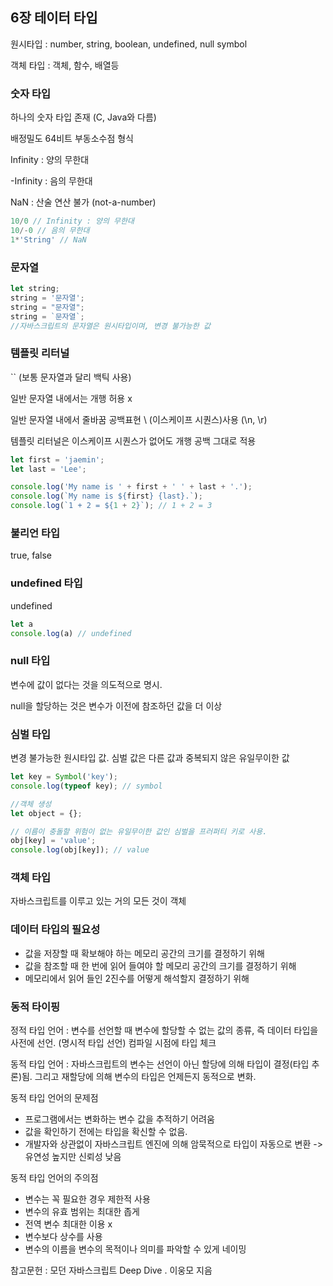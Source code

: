## 6장 테이터 타입

원시타입 : number, string, boolean, undefined, null symbol

객체 타입 : 객체, 함수, 배열등 

### 숫자 타입

하나의 숫자 타입 존재 (C, Java와 다름)

배정밀도 64비트 부동소수점 형식

Infinity : 양의 무한대

-Infinity : 음의 무한대

 NaN : 산술 연산 불가 (not-a-number)

```js
10/0 // Infinity : 양의 무한대
10/-0 // 음의 무한대
1*'String' // NaN 
```



### 문자열

```js
let string;
string = '문자열';
string = "문자열";
string = `문자열`;
//자바스크립트의 문자열은 원시타입이며, 변경 불가능한 값
```

### 템플릿 리터널

`` (보통 문자열과 달리 백틱 사용)

일반 문자열 내에서는 개행 허용 x

일반 문자열 내에서 줄바꿈 공백표현 \ (이스케이프 시퀀스)사용 (\n, \r)

템플릿 리터널은 이스케이프 시퀀스가 없어도 개행 공백 그대로 적용

```js
let first = 'jaemin';
let last = 'Lee';

console.log('My name is ' + first + ' ' + last + '.');
console.log(`My name is ${first} {last}.`);
console.log(`1 + 2 = ${1 + 2}`); // 1 + 2 = 3
```

### 불리언 타입

true, false



### undefined 타입

undefined

```js
let a
console.log(a) // undefined
```

### null 타입

변수에 값이 없다는 것을 의도적으로 명시.

null을 할당하는 것은 변수가 이전에 참조하던 값을 더 이상 



### 심벌 타입

변경 불가능한 원시타입 값. 심벌 값은 다른 값과 중복되지 않은 유일무이한 값

```js
let key = Symbol('key');
console.log(typeof key); // symbol

//객체 생성
let object = {};

// 이름이 충돌할 위험이 없는 유일무이한 값인 심벌을 프러퍼티 키로 사용.
obj[key] = 'value';
console.log(obj[key]); // value
```

### 객체 타입

자바스크립트를 이루고 있는 거의 모든 것이 객체



### 데이터 타입의 필요성

- 값을 저장할 때 확보해야 하는 메모리 공간의 크기를 결정하기 위해
- 값을 참조할 때 한 번에 읽어 들여야 할 메모리 공간의 크기를 결정하기 위해
- 메모리에서 읽어 들인 2진수를 어떻게 해석할지 결정하기 위해



### 동적 타이핑

정적 타입 언어 : 변수를 선언할 때 변수에 할당할 수 없는 값의 종류, 즉 데이터 타입을 사전에 선언. (명시적 타입 선언) 컴파일 시점에 타입 체크

동적 타입 언어 : 자바스크립트의 변수는 선언이 아닌 할당에 의해 타입이 결정(타입 추론)됨. 그리고 재할당에 의해 변수의 타입은 언제든지 동적으로 변화.



동적 타입 언어의 문제점 

- 프로그램에서는 변화하는 변수 값을 추적하기 어려움
- 값을 확인하기 전에는 타입을 확신할 수 없음.
- 개발자와 상관없이 자바스크립트 엔진에 의해 암묵적으로 타입이 자동으로 변환 -> 유연성 높지만 신뢰성 낮음

동적 타입 언어의 주의점

- 변수는 꼭 필요한 경우 제한적 사용
- 변수의 유효 범위는 최대한 좁게
- 전역 변수 최대한 이용 x
- 변수보다 상수를 사용
- 변수의 이름을 변수의 목적이나 의미를 파악할 수 있게 네이밍



참고문헌 : 모던 자바스크립트 Deep Dive . 이웅모 지음




